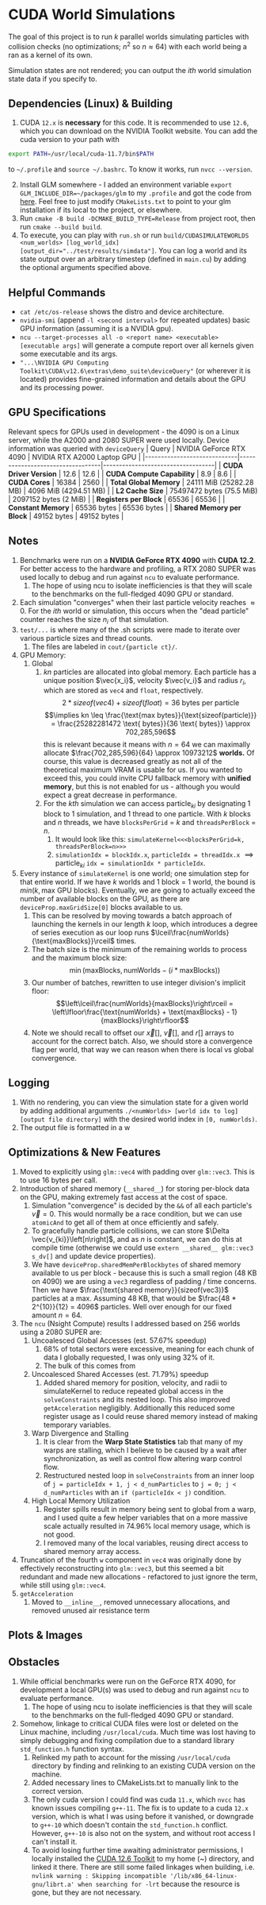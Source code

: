 # CUDA World Simulations
The goal of this project is to run $k$ parallel worlds simulating particles with collision checks (no optimizations; $n^2$ so $n \approx 64$) with each world being a ran as a kernel of its own.

Simulation states are not rendered; you can output the $ith$ world simulation state data if you specify to.

## Dependencies (Linux) & Building
1. CUDA `12.x` is **necessary** for this code. It is recommended to use `12.6`, which you can download on the NVIDIA Toolkit website. You can add the cuda version to your path with
```sh
export PATH=/usr/local/cuda-11.7/bin$PATH
```
to `~/.profile` and `source ~/.bashrc`. To know it works, run `nvcc --version`.

2. Install GLM somewhere - I added an environment variable `export GLM_INCLUDE_DIR=~/packages/glm` to my `.profile` and got the code from [here](https://github.com/g-truc/glm/tree/master). Feel free to just modify `CMakeLists.txt` to point to your glm installation if its local to the project, or elsewhere.
3. Run `cmake -B build -DCMAKE_BUILD_TYPE=Release` from project root, then run `cmake --build build`.
4. To execute, you can play with `run.sh` or run `build/CUDASIMULATEWORLDS <num_worlds> [log_world_idx] [output_dir="../test/results/simdata"]`. You can log a world and its state output over an arbitrary timestep (defined in `main.cu`) by adding the optional arguments specified above.

## Helpful Commands
- `cat /etc/os-release` shows the distro and device architecture.
- `nvidia-smi` (append `-l <second interval>` for repeated updates) basic GPU information (assuming it is a NVIDIA gpu).
- `ncu --target-processes all -o <report name> <executable> [executable args]` will generate a compute report over all kernels given some executable and its args.
- `"...\NVIDIA GPU Computing Toolkit\CUDA\v12.6\extras\demo_suite\deviceQuery"` (or wherever it is located) provides fine-grained information and details about the GPU and its processing power.

## GPU Specifications
Relevant specs for GPUs used in development - the 4090 is on a Linux server, while the A2000 and 2080 SUPER were used locally. Device information was queried with `deviceQuery`
| Query                       | NVIDIA GeForce RTX 4090          | NVIDIA RTX A2000 Laptop GPU       |
|-----------------------------|----------------------------------|-----------------------------------|
| **CUDA Driver Version**     | 12.6                             | 12.6                              |
| **CUDA Compute Capability** | 8.9                              | 8.6                               |
| **CUDA Cores**              | 16384                            | 2560                              |
| **Total Global Memory**     | 24111 MiB (25282.28 MB)          | 4096 MiB (4294.51 MB)             |
| **L2 Cache Size**           | 75497472 bytes (75.5 MiB)        | 2097152 bytes (2 MiB)             |
| **Registers per Block**     | 65536                            | 65536                             |
| **Constant Memory**         | 65536 bytes                      | 65536 bytes                       |
| **Shared Memory per Block** | 49152 bytes                      | 49152 bytes                       |

## Notes
1. Benchmarks were run on a **NVIDIA GeForce RTX 4090** with **CUDA 12.2**. For better access to the hardware and profiling, a RTX 2080 SUPER was used locally to debug and run against `ncu` to evaluate performance.
   1. The hope of using ncu to isolate inefficiencies is that they will scale to the benchmarks on the full-fledged 4090 GPU or standard.
2. Each simulation "converges" when their last particle velocity reaches $\approx 0$. For the $ith$ world or simulation, this occurs when the "dead particle" counter reaches the size $n_i$ of that simulation.
3. `test/...` is where many of the .sh scripts were made to iterate over various particle sizes and thread counts.
   1. The files are labeled in `cout/{particle ct}/`.
4. GPU Memory:
   1. Global
      1. $kn$ particles are allocated into global memory. Each particle has a unique position $\vec{x_i}$, velocity $\vec{v_i}$ and radius $r_i$, which are stored as `vec4` and `float`, respectively. $$2 * sizeof(vec4) + sizeof(float) = 36 \text{ bytes per particle}$$ $$\implies kn \leq \frac{\text{max bytes}}{\text{sizeof(particle)}} = \frac{25282281472 \text{ bytes}}{36 \text{ bytes}} \approx 702,285,596$$ this is relevant because it means with $n = 64$ we can maximally allocate $\frac{702,285,596}{64} \approx 10973212$ **worlds.** Of course, this value is decreased greatly as not all of the theoretical maximum VRAM is usable for us. If you wanted to exceed this, you could invite CPU fallback memory with **unified memory**, but this is not enabled for us - although you would expect a great decrease in performance.
      2. For the $kth$ simulation we can access particle$_{ki}$ by designating 1 block to 1 simulation, and 1 thread to one particle. With $k$ blocks and $n$ threads, we have `blocksPerGrid` = $k$ and `threadsPerBlock` = $n$.
         1. It would look like this: `simulateKernel<<<blocksPerGrid=k, threadsPerBlock=n>>>`
         2. `simulationIdx = blockIdx.x`, `particleIdx = threadIdx.x` $\implies \text{particle}_{ki}$ `idx = simulationIdx * particleIdx`.
5. Every instance of `simulateKernel` is one world; one simulation step for that entire world. If we have $k$ worlds and 1 block = 1 world, the bound is $min(k, \text{max GPU blocks})$. Eventually, we are going to actually exceed the number of available blocks on the GPU, as there are `deviceProp.maxGridSize[0]` blocks available to us.
   1. This can be resolved by moving towards a batch approach of launching the kernels in our length $k$ loop, which introduces a degree of series execution as our loop runs $\lceil\frac{numWorlds}{\text{maxBlocks}}\rceil$ times.
   2. The batch size is the minimum of the remaining worlds to process and the maximum block size: $$\min(\text{maxBlocks}, \text{numWorlds} - (i * \text{maxBlocks}))$$
   3. Our number of batches, rewritten to use integer division's implicit floor: $$\left\lceil\frac{numWorlds}{maxBlocks}\right\rceil = \left\lfloor\frac{\text{numWorlds} + \text{maxBlocks} - 1}{maxBlocks}\right\rfloor$$
   4. Note we should recall to offset our $\vec{x}[]$, $\vec{v}[]$, and $r[]$ arrays to account for the correct batch. Also, we should store a convergence flag per world, that way we can reason when there is local vs global convergence.

## Logging
1. With no rendering, you can view the simulation state for a given world by adding additional arguments `./<numWorlds> [world idx to log] [output file directory]` with the desired world index in `[0, numWorlds)`.
2. The output file is formatted in a w

## Optimizations & New Features
1. Moved to explicitly using `glm::vec4` with padding over `glm::vec3`. This is to use 16 bytes per call.
2. Introduction of shared memory (`__shared__`) for storing per-block data on the GPU, making extremely fast access at the cost of space.
   1. Simulation "convergence" is decided by the `&&` of all each particle's $\vec{v} = 0$. This would normally be a race condition, but we can use `atomicAnd` to get all of them at once efficiently and safely.
   2. To gracefully handle particle collisions, we can store $\Delta \vec{v_{ki}}\left[n\right]$, and as $n$ is constant, we can do this at compile time (otherwise we could use `extern __shared__ glm::vec3 s_dv[]` and update device properties).
   3. We have `deviceProp.sharedMemPerBlockbytes` of shared memory available to us per block - because this is such a small region (48 KB on 4090) we are using a `vec3` regardless of padding / time concerns. Then we have $\frac{\text{shared memory}}{sizeof(vec3)}$ particles at a max. Assuming 48 KB, that would be $\frac{48 * 2^{10}}{12} = 4096$ particles. Well over enough for our fixed amount $n = 64$.
3. The `ncu` (Nsight Compute) results I addressed based on 256 worlds using a 2080 SUPER are:
   1. Uncoalesced Global Accesses (est. 57.67% speedup)
      1. 68% of total sectors were excessive, meaning for each chunk of data I globally requested, I was only using 32% of it.
      2. The bulk of this comes from 
   2. Uncoalesced Shared Accesses (est. 71.79%) speedup
      1. Added shared memory for position, velocity, and radii to simulateKernel to reduce repeated global access in the `solveConstraints` and its nested loop. This also improved `getAcceleration` negligibly. Additionally this reduced some register usage as I could reuse shared memory instead of making temporary variables.
   3. Warp Divergence and Stalling
      1. It is clear from the **Warp State Statistics** tab that many of my warps are stalling, which I believe to be caused by a wait after synchronization, as well as control flow altering warp control flow.
      2. Restructured nested loop in `solveConstraints` from an inner loop of `j = particleIdx + 1, j < d_numParticles`
        to `j = 0; j < d_numParticles` with an `if (particleIdx < j)` condition.
   4. High Local Memory Utilization
      1. Register spills result in memory being sent to global from a warp, and I used quite a few helper variables that on a more massive scale actually resulted in 74.96% local memory usage, which is not good.
      2. I removed many of the local variables, reusing direct access to shared memory array access.
4. Truncation of the fourth `w` component in `vec4` was originally done by effectively reconstructing into `glm::vec3`, but this seemed a bit redundant and made new allocations - refactored to just ignore the term, while still using `glm::vec4`.
5. `getAcceleration`
   1. Moved to `__inline__`, removed unnecessary allocations, and removed unused air resistance term


 

## Plots & Images

## Obstacles
1. While official benchmarks were run on the GeForce RTX 4090, for development a local GPU(s) was used to debug and run against `ncu` to evaluate performance.
   1. The hope of using ncu to isolate inefficiencies is that they will scale to the benchmarks on the full-fledged 4090 GPU or standard. 
2. Somehow, linkage to critical CUDA files were lost or deleted on the Linux machine, including `/usr/local/cuda`. Much time was lost having to simply debugging and fixing compilation due to a standard library `std_function.h` function syntax.
   1. Relinked my path to account for the missing `/usr/local/cuda` directory by finding and relinking to an existing CUDA version on the machine.
   2. Added necessary lines to CMakeLists.txt to manually link to the correct version.
   3. The only cuda version I could find was cuda `11.x`, which `nvcc` has known issues compiling `g++-11`. The fix is to update to a cuda `12.x` version, which is what I was using before it vanished, or downgrade to `g++-10` which doesn't contain the `std_function.h` conflict. However, `g++-10` is also not on the system, and without root access I can't install it.
   4. To avoid losing further time awaiting administrator permissions, I locally installed the [CUDA 12.6 Toolkit](https://developer.nvidia.com/cuda-downloads?target_os=Linux&target_arch=x86_64&Distribution=Ubuntu&target_version=22.04&target_type=runfile_local) to my home (~) directory, and linked it there. There are still some failed linkages when building, i.e. `nvlink warning : Skipping incompatible '/lib/x86_64-linux-gnu/librt.a' when searching for -lrt` because the resource is gone, but they are not necessary.